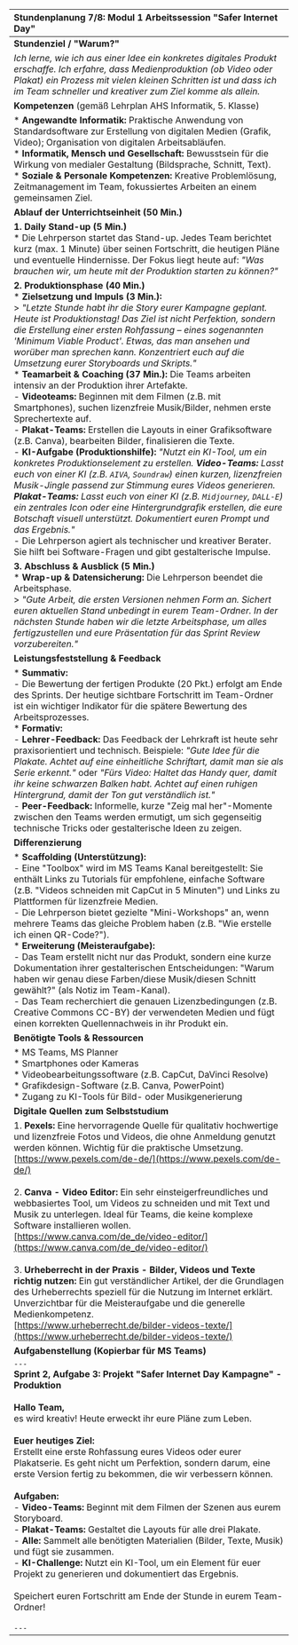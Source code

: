 | Stundenplanung 7/8: Modul 1 Arbeitssession "Safer Internet Day" |
| :--- |
| **Stundenziel / "Warum?"** |
| *Ich lerne, wie ich aus einer Idee ein konkretes digitales Produkt erschaffe. Ich erfahre, dass Medienproduktion (ob Video oder Plakat) ein Prozess mit vielen kleinen Schritten ist und dass ich im Team schneller und kreativer zum Ziel komme als allein.* |
| **Kompetenzen** (gemäß Lehrplan AHS Informatik, 5. Klasse) |
| *   **Angewandte Informatik:** Praktische Anwendung von Standardsoftware zur Erstellung von digitalen Medien (Grafik, Video); Organisation von digitalen Arbeitsabläufen. <br> *   **Informatik, Mensch und Gesellschaft:** Bewusstsein für die Wirkung von medialer Gestaltung (Bildsprache, Schnitt, Text). <br> *   **Soziale & Personale Kompetenzen:** Kreative Problemlösung, Zeitmanagement im Team, fokussiertes Arbeiten an einem gemeinsamen Ziel. |
| **Ablauf der Unterrichtseinheit (50 Min.)** |
| **1. Daily Stand-up (5 Min.)** <br> *   Die Lehrperson startet das Stand-up. Jedes Team berichtet kurz (max. 1 Minute) über seinen Fortschritt, die heutigen Pläne und eventuelle Hindernisse. Der Fokus liegt heute auf: *"Was brauchen wir, um heute mit der Produktion starten zu können?"* |
| **2. Produktionsphase (40 Min.)** <br> *   **Zielsetzung und Impuls (3 Min.):** <br>> *"Letzte Stunde habt ihr die Story eurer Kampagne geplant. Heute ist Produktionstag! Das Ziel ist nicht Perfektion, sondern die Erstellung einer ersten Rohfassung – eines sogenannten 'Minimum Viable Product'. Etwas, das man ansehen und worüber man sprechen kann. Konzentriert euch auf die Umsetzung eurer Storyboards und Skripts."* <br> *   **Teamarbeit & Coaching (37 Min.):** Die Teams arbeiten intensiv an der Produktion ihrer Artefakte. <br> - **Videoteams:** Beginnen mit dem Filmen (z.B. mit Smartphones), suchen lizenzfreie Musik/Bilder, nehmen erste Sprechertexte auf. <br> - **Plakat-Teams:** Erstellen die Layouts in einer Grafiksoftware (z.B. Canva), bearbeiten Bilder, finalisieren die Texte. <br> - **KI-Aufgabe (Produktionshilfe):** *"Nutzt ein KI-Tool, um ein konkretes Produktionselement zu erstellen. **Video-Teams:** Lasst euch von einer KI (z.B. `AIVA`, `Soundraw`) einen kurzen, lizenzfreien Musik-Jingle passend zur Stimmung eures Videos generieren. **Plakat-Teams:** Lasst euch von einer KI (z.B. `Midjourney`, `DALL-E`) ein zentrales Icon oder eine Hintergrundgrafik erstellen, die eure Botschaft visuell unterstützt. Dokumentiert euren Prompt und das Ergebnis."* <br> - Die Lehrperson agiert als technischer und kreativer Berater. Sie hilft bei Software-Fragen und gibt gestalterische Impulse. |
| **3. Abschluss & Ausblick (5 Min.)** <br> *   **Wrap-up & Datensicherung:** Die Lehrperson beendet die Arbeitsphase. <br>> *"Gute Arbeit, die ersten Versionen nehmen Form an. Sichert euren aktuellen Stand unbedingt in eurem Team-Ordner. In der nächsten Stunde haben wir die letzte Arbeitsphase, um alles fertigzustellen und eure Präsentation für das Sprint Review vorzubereiten."* |
| **Leistungsfeststellung & Feedback** |
| *   **Summativ:** <br> - Die Bewertung der fertigen Produkte (20 Pkt.) erfolgt am Ende des Sprints. Der heutige sichtbare Fortschritt im Team-Ordner ist ein wichtiger Indikator für die spätere Bewertung des Arbeitsprozesses. <br> *   **Formativ:** <br> - **Lehrer-Feedback:** Das Feedback der Lehrkraft ist heute sehr praxisorientiert und technisch. Beispiele: *"Gute Idee für die Plakate. Achtet auf eine einheitliche Schriftart, damit man sie als Serie erkennt."* oder *"Fürs Video: Haltet das Handy quer, damit ihr keine schwarzen Balken habt. Achtet auf einen ruhigen Hintergrund, damit der Ton gut verständlich ist."* <br> - **Peer-Feedback:** Informelle, kurze "Zeig mal her"-Momente zwischen den Teams werden ermutigt, um sich gegenseitig technische Tricks oder gestalterische Ideen zu zeigen. |
| **Differenzierung** |
| *   **Scaffolding (Unterstützung):** <br> - Eine "Toolbox" wird im MS Teams Kanal bereitgestellt: Sie enthält Links zu Tutorials für empfohlene, einfache Software (z.B. "Videos schneiden mit CapCut in 5 Minuten") und Links zu Plattformen für lizenzfreie Medien. <br> - Die Lehrperson bietet gezielte "Mini-Workshops" an, wenn mehrere Teams das gleiche Problem haben (z.B. "Wie erstelle ich einen QR-Code?"). <br> *   **Erweiterung (Meisteraufgabe):** <br> - Das Team erstellt nicht nur das Produkt, sondern eine kurze Dokumentation ihrer gestalterischen Entscheidungen: "Warum haben wir genau diese Farben/diese Musik/diesen Schnitt gewählt?" (als Notiz im Team-Kanal). <br> - Das Team recherchiert die genauen Lizenzbedingungen (z.B. Creative Commons CC-BY) der verwendeten Medien und fügt einen korrekten Quellennachweis in ihr Produkt ein. |
| **Benötigte Tools & Ressourcen** |
| *   MS Teams, MS Planner <br> *   Smartphones oder Kameras <br> *   Videobearbeitungssoftware (z.B. CapCut, DaVinci Resolve) <br> *   Grafikdesign-Software (z.B. Canva, PowerPoint) <br> *   Zugang zu KI-Tools für Bild- oder Musikgenerierung |
| **Digitale Quellen zum Selbststudium** |
| 1. **Pexels:** Eine hervorragende Quelle für qualitativ hochwertige und lizenzfreie Fotos und Videos, die ohne Anmeldung genutzt werden können. Wichtig für die praktische Umsetzung.<br>[https://www.pexels.com/de-de/](https://www.pexels.com/de-de/) <br><br> 2. **Canva - Video Editor:** Ein sehr einsteigerfreundliches und webbasiertes Tool, um Videos zu schneiden und mit Text und Musik zu unterlegen. Ideal für Teams, die keine komplexe Software installieren wollen.<br>[https://www.canva.com/de_de/video-editor/](https://www.canva.com/de_de/video-editor/) <br><br> 3. **Urheberrecht in der Praxis - Bilder, Videos und Texte richtig nutzen:** Ein gut verständlicher Artikel, der die Grundlagen des Urheberrechts speziell für die Nutzung im Internet erklärt. Unverzichtbar für die Meisteraufgabe und die generelle Medienkompetenz.<br>[https://www.urheberrecht.de/bilder-videos-texte/](https://www.urheberrecht.de/bilder-videos-texte/) |
| **Aufgabenstellung (Kopierbar für MS Teams)** |
| `---` <br> **Sprint 2, Aufgabe 3: Projekt "Safer Internet Day Kampagne" - Produktion** <br><br> **Hallo Team,** <br> es wird kreativ! Heute erweckt ihr eure Pläne zum Leben. <br><br> **Euer heutiges Ziel:** <br> Erstellt eine erste Rohfassung eures Videos oder eurer Plakatserie. Es geht nicht um Perfektion, sondern darum, eine erste Version fertig zu bekommen, die wir verbessern können. <br><br> **Aufgaben:** <br> - **Video-Teams:** Beginnt mit dem Filmen der Szenen aus eurem Storyboard. <br> - **Plakat-Teams:** Gestaltet die Layouts für alle drei Plakate. <br> - **Alle:** Sammelt alle benötigten Materialien (Bilder, Texte, Musik) und fügt sie zusammen. <br> - **KI-Challenge:** Nutzt ein KI-Tool, um ein Element für euer Projekt zu generieren und dokumentiert das Ergebnis. <br><br> Speichert euren Fortschritt am Ende der Stunde in eurem Team-Ordner! <br><br> `---` |

